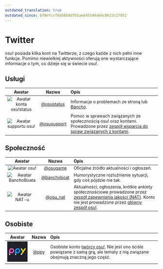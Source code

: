 ```yaml
---
outdated_translation: true
outdated_since: bf0efccf8db8b9dfb5ae645549a64c0623c27052
---
```


# Twitter

osu! posiada kilka kont na Twitterze, z czego każde z nich pełni inne funkcje. Pomimo niewielkiej aktywności oferują one wystarczające informacje o tym, co dzieje się w świecie osu!.

## Usługi

| Awatar | Nazwa | Opis |
| :-: | :-: | :-- |
| ![Awatar konta osu!status](img/osustatus.jpg) | [@osustatus](https://twitter.com/osustatus) | Informacje o problemach ze stroną lub [Bancho](/wiki/Bancho_(server)). |
| ![Awatar supportu osu!](img/osusupport.jpg) | [@osusupport](https://twitter.com/osusupport) | Pomoc w sprawach związanych ze społecznością osu! oraz kontami. Prowadzone przez [zespół wsparcia do spraw związanych z kontami](/wiki/People/The_Team/Account_support_team). |

## Społeczność

| Awatar | Nazwa | Opis |
| :-: | :-: | :-- |
| ![Awatar osu!](img/osugame.jpg) | [@osugame](https://twitter.com/osugame) | Oficjalne źródło aktualności i ogłoszeń. |
| ![Awatar BanchoBoata](img/banchoboat.jpg) | [@banchoboat](https://twitter.com/banchoboat) | Humorystyczne rozluźnienie sytuacji, gdy coś pójdzie nie tak. |
| ![Awatar NAT-u](img/osu_nat.png) | [@osu_nat](https://twitter.com/osu_nat) | Aktualności, ogłoszenia, krótkie ankiety społecznościowe prowadzone przez [zespół zapewniania jakości (NAT)](/wiki/People/The_Team/Nomination_Assessment_Team). Konto nie jest prowadzone przez [główny zespół osu!](/wiki/People/The_Team). |

## Osobiste

| Awatar | Nazwa | Opis |
| :-: | :-: | :-- |
| ![Awatar Deana Herberta](img/ppy.jpg?2) | [@ppy](https://twitter.com/ppy) | Osobiste konto [twórcy osu!](/wiki/People/peppy). Nie jest ono ściśle powiązane z samą grą, ale tematy z nią związane obejmują znaczną jego część. |
